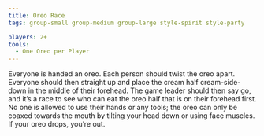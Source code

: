 ```yaml
---
title: Oreo Race
tags: group-small group-medium group-large style-spirit style-party

players: 2+
tools:
  - One Oreo per Player
---
```

Everyone is handed an oreo. Each person should twist the oreo apart. Everyone should then straight up and place the cream half cream-side-down in the middle of their forehead. The game leader should then say go, and it’s a race to see who can eat the oreo half that is on their forehead first. No one is allowed to use their hands or any tools; the oreo can only be coaxed towards the mouth by tilting your head down or using face muscles. If your oreo drops, you’re out.
